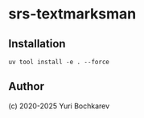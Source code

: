 srs-textmarksman
=============================================

## Installation

```
uv tool install -e . --force
```

## Author

(c) 2020-2025 Yuri Bochkarev

